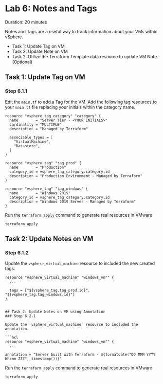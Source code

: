 # Lab 6: Notes and Tags

Duration: 20 minutes

Notes and Tags are a useful way to track information about your VMs within vSphere.  

- Task 1: Update Tag on VM
- Task 2: Update Note on VM
- Task 2: Utilize the Terraform Template data resource to update VM Note. (Optional)

## Task 1: Update Tag on VM
### Step 6.1.1

Edit the `main.tf` to add a Tag for the VM.  Add the following tag resources to your `main.tf` file replacing your initials within the category name.

```hcl
resource "vsphere_tag_category" "category" {
  name        = "Server Tier - <YOUR INITIALS>"
  cardinality = "MULTIPLE"
  description = "Managed by Terraform"

  associable_types = [
    "VirtualMachine",
    "Datastore",
  ]
}

resource "vsphere_tag" "tag_prod" {
  name        = "Production"
  category_id = vsphere_tag_category.category.id
  description = "Production Environment - Managed by Terraform"
}

resource "vsphere_tag" "tag_windows" {
  name        = "Windows 2019"
  category_id = vsphere_tag_category.category.id
  description = "Windows 2019 Server - Managed by Terraform"
}
```
Run the `terraform apply` command to generate real resources in VMware

```shell
terraform apply
```

## Task 2: Update Notes on VM
### Step 6.1.2

Update the `vsphere_virtual_machine` resource to included the new created tags.

```hcl
resource "vsphere_virtual_machine" "windows_vm"" {
  ...

  tags = ["${vsphere_tag.tag_prod.id}", "${vsphere_tag.tag_windows.id}"]
}
```
```

## Task 2: Update Notes on VM using Annotation
### Step 6.2.1

Update the `vsphere_virtual_machine` resource to included the annotation.

```hcl
resource "vsphere_virtual_machine" "windows_vm"" {
  ...

annotation = "Server built with Terraform - ${formatdate("DD MMM YYYY hh:mm ZZZ", timestamp())}"

```

Run the `terraform apply` command to generate real resources in VMware

```shell
terraform apply
```